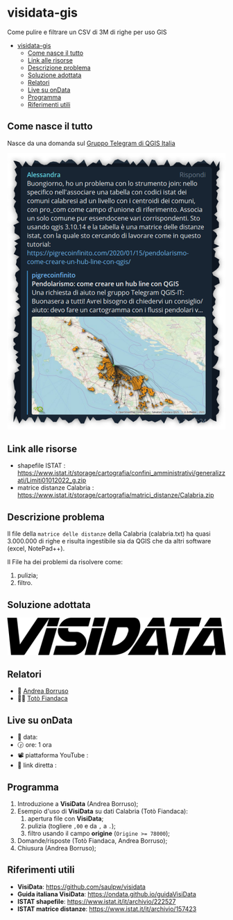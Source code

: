 # visidata-gis

Come pulire e filtrare un CSV di 3M di righe per uso GIS

<!-- TOC -->

- [visidata-gis](#visidata-gis)
  - [Come nasce il tutto](#come-nasce-il-tutto)
  - [Link alle risorse](#link-alle-risorse)
  - [Descrizione problema](#descrizione-problema)
  - [Soluzione adottata](#soluzione-adottata)
  - [Relatori](#relatori)
  - [Live su onData](#live-su-ondata)
  - [Programma](#programma)
  - [Riferimenti utili](#riferimenti-utili)

<!-- /TOC -->

## Come nasce il tutto

Nasce da una domanda sul [Gruppo Telegram di QGIS Italia](https://t.me/qgis_it)

![](./imgs/screenshot.png)

## Link alle risorse

- shapefile ISTAT : <https://www.istat.it/storage/cartografia/confini_amministrativi/generalizzati/Limiti01012022_g.zip>
- matrice distanze Calabria : <https://www.istat.it/storage/cartografia/matrici_distanze/Calabria.zip>

## Descrizione problema

Il file della `matrice delle distanze` della Calabria (calabria.txt) ha quasi 3.000.000 di righe e risulta ingestibile sia da QGIS che da altri software (excel, NotePad++). 

Il File ha dei problemi da risolvere come:

1. pulizia;
2. filtro. 

## Soluzione adottata

![](./imgs/visidata.png)

## Relatori

- 🧔 [Andrea Borruso](https://twitter.com/aborruso)
- 👨‍🦲 [Totò Fiandaca](https://twitter.com/totofiandaca)

## Live su onData

- 📅 data: 
- 🕞 ore:  1 ora
- 📽 piattaforma YouTube : 
- 🔗 link diretta : 

## Programma

1. Introduzione a **VisiData** (Andrea Borruso);
2. Esempio d'uso di **VisiData** su dati Calabria (Totò Fiandaca):
   1. apertura file con **VisiData**;
   2. pulizia (togliere `,00` e da `,` a `.`);
   3. filtro usando il campo **origine** (`Origine >= 78000`);
3. Domande/risposte (Totò Fiandaca, Andrea Borruso);
4. Chiusura (Andrea Borruso);

## Riferimenti utili

- **VisiData**: <https://github.com/saulpw/visidata>
- **Guida italiana VisiData**: <https://ondata.github.io/guidaVisiData>
- **ISTAT shapefile**: <https://www.istat.it/it/archivio/222527> 
- **ISTAT matrice distanze**: <https://www.istat.it/it/archivio/157423>



